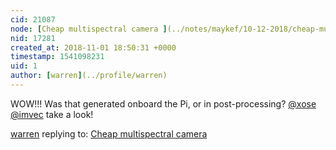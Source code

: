 ```yaml
---
cid: 21087
node: [Cheap multispectral camera ](../notes/maykef/10-12-2018/cheap-multispectral-camera)
nid: 17281
created_at: 2018-11-01 18:50:31 +0000
timestamp: 1541098231
uid: 1
author: [warren](../profile/warren)
---
```


WOW!!! Was that generated onboard the Pi, or in post-processing? [@xose](/profile/xose) [@imvec](/profile/imvec) take a look! 

[warren](../profile/warren) replying to: [Cheap multispectral camera ](../notes/maykef/10-12-2018/cheap-multispectral-camera)

